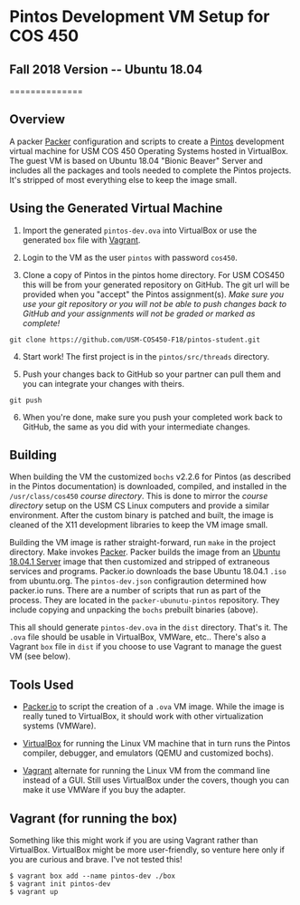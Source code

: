 # Pintos Development VM Setup for COS 450
## Fall 2018 Version -- Ubuntu 18.04
==============

## Overview

A packer [Packer](https://packer.io/) configuration and scripts to create a [Pintos](http://pintos-os.org) development virtual machine for USM COS 450 Operating Systems hosted in VirtualBox. The guest VM is based on Ubuntu 18.04 "Bionic Beaver" Server and includes all the packages and tools needed to complete the Pintos projects. It's stripped of most everything else to keep the image small.

## Using the Generated Virtual Machine

1. Import the generated `pintos-dev.ova` into VirtualBox or use the generated `box` file with [Vagrant](http://vagrantup.com).

2. Login to the VM as the user `pintos` with password `cos450`.

3. Clone a copy of Pintos in the pintos home directory. For USM COS450 this will be from your generated repository on GitHub. The git url will be provided when you "accept" the Pintos assignment(s). _Make sure you use your git repository or you will not be able to push changes back to GitHub and your assignments will not be graded or marked as complete!_

```
git clone https://github.com/USM-COS450-F18/pintos-student.git
```

4. Start work! The first project is in the `pintos/src/threads` directory.

5. Push your changes back to GitHub so your partner can pull them and you can integrate your changes with theirs.

```
git push
```

6. When you're done, make sure you push your completed work back to GitHub, the same as you did with your intermediate changes.

## Building

When building the VM the customized `bochs` v2.2.6 for Pintos (as described in the Pintos documentation) is downloaded, compiled, and installed in the `/usr/class/cos450` _course directory_. This is done to mirror the _course directory_ setup on the USM CS Linux computers and provide a similar environment. After the custom binary is patched and built, the image is cleaned of the X11 development libraries to keep the VM image small.

Building the VM image is rather straight-forward, run `make` in the project directory. Make invokes [Packer](http://packer.io). Packer builds the image from an [Ubuntu 18.04.1 Server](http://ubuntu.org) image that then customized and stripped of extraneous services and programs. Packer.io downloads the base Ubuntu 18.04.1 `.iso` from ubuntu.org. The `pintos-dev.json` configraution determined how packer.io runs. There are a number of scripts that run as part of the process. They are located in the `packer-ubunutu-pintos` repository. They include copying and unpacking the `bochs` prebuilt binaries (above).

This all should generate `pintos-dev.ova` in the `dist` directory. That's it. The `.ova` file should be usable in VirtualBox, VMWare, etc.. There's also a Vagrant `box` file in `dist` if you choose to use Vagrant to manage the guest VM (see below).

## Tools Used

* [Packer.io](http://packer.io) to script the creation of a `.ova` VM image. While the image is really tuned to VirtualBox, it should work with other virtualization systems (VMWare).

* [VirtualBox](http://virtualbox.org) for running the Linux VM machine that in turn runs the Pintos compiler, debugger, and emulators (QEMU and customized bochs).

* [Vagrant](http://vagrantup.com) alternate for running the Linux VM from the command line instead of a GUI. Still uses VirtualBox under the covers, though you can make it use VMWare if you buy the adapter.

## Vagrant (for running the box)

Something like this might work if you are using Vagrant rather than VirtualBox. VirtualBox might be more user-friendly, so venture here only if you are curious and brave. I've not tested this!

```
$ vagrant box add --name pintos-dev ./box
$ vagrant init pintos-dev
$ vagrant up
```